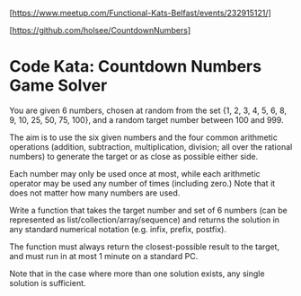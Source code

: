 [https://www.meetup.com/Functional-Kats-Belfast/events/232915121/]

[https://github.com/holsee/CountdownNumbers]

# Code Kata: Countdown Numbers Game Solver

You are given 6 numbers, chosen at random from the set {1, 2, 3, 4, 5, 6, 8, 9, 10, 25, 50, 75, 100}, 
and a random target number between 100 and 999. 

The aim is to use the six given numbers and the four common arithmetic operations 
(addition, subtraction, multiplication, division; all over the rational numbers) to generate the target
or as close as possible either side. 

Each number may only be used once at most, while each arithmetic operator may be used any number of times 
(including zero.) Note that it does not matter how many numbers are used.

Write a function that takes the target number and set of 6 numbers (can be represented as list/collection/array/sequence) 
and returns the solution in any standard numerical notation (e.g. infix, prefix, postfix). 

The function must always return the closest-possible result to the target, 
and must run in at most 1 minute on a standard PC. 

Note that in the case where more than one solution exists, any single solution is sufficient.